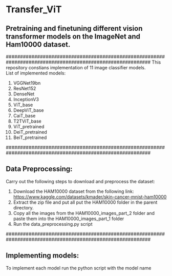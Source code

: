 # Transfer_ViT
## Pretraining and finetuning different vision transformer models on the ImageNet and Ham10000 dataset.

###########################################################################################################
This repository constians implementation of 11 image classifier models.<br />
List of implemented models:<br />
1) VGGNet19bn
2) ResNet152
3) DenseNet
4) InceptionV3
5) ViT_base
6) DeepViT_base
7) CaiT_base
8) T2TViT_base
9) ViT_pretrained
10) DeiT_pretrained
11) BeiT_pretrained

###########################################################################################################
## Data Preprocessing:
Carry out the following steps to download and preprocess the dataset:<br />
1. Download the HAM10000 dataset from the following link: https://www.kaggle.com/datasets/kmader/skin-cancer-mnist-ham10000<br />
2. Extract the zip file and put all put the HAM10000 folder in the parent directory.<br />
3. Copy all the images from the HAM10000_images_part_2 folder and paste them into the HAM10000_images_part_1 folder
4. Run the data_preprocessing.py script

###########################################################################################################
## Implementing models:
To implement each model run the python script with the model name

